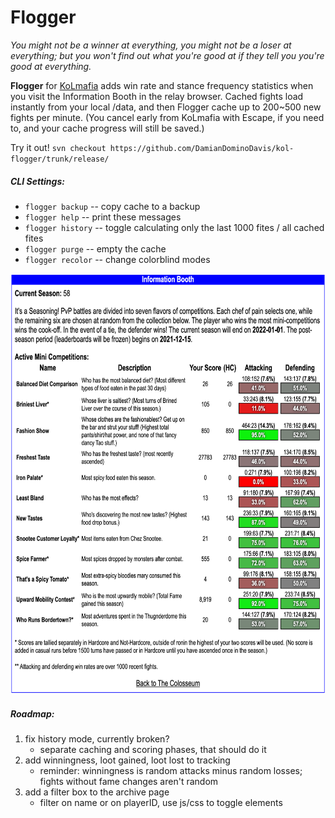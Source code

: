 # Flogger

*You might not be a winner at everything, you might not be a loser at everything; but you won't find out what you're good at if they tell you you're good at everything.*

**Flogger** for <a href="https://github.com/kolmafia/kolmafia">KoLmafia</a> adds win rate  and stance frequency statistics when you visit the Information Booth in the relay browser. Cached fights load instantly from your local /data, and then Flogger cache up to 200~500 new fights per minute. (You cancel early from KoLmafia with Escape, if you need to, and your cache progress will still be saved.)

Try it out! `svn checkout https://github.com/DamianDominoDavis/kol-flogger/trunk/release/`

##### CLI Settings:
- `flogger backup` -- copy cache to a backup
- `flogger help` -- print these messages
- `flogger history` -- toggle calculating only the last 1000 fites / all cached fites
- `flogger purge` -- empty the cache
- `flogger recolor` -- change colorblind modes

<a href="https://raw.githubusercontent.com/DamianDominoDavis/kol-flogger/6c9f85f9e2786a58a84622f75e4776689a243025/example.png"><img alt="Example" src="https://raw.githubusercontent.com/DamianDominoDavis/kol-flogger/6c9f85f9e2786a58a84622f75e4776689a243025/example.png" width="697" height="673"/></a>

##### Roadmap:
1. fix history mode, currently broken?
	* separate caching and scoring phases, that should do it
2. add winningness, loot gained, loot lost to tracking
	* reminder: winningness is random attacks minus random losses; fights without fame changes aren't random
3. add a filter box to the archive page
	* filter on name or on playerID, use js/css to toggle elements